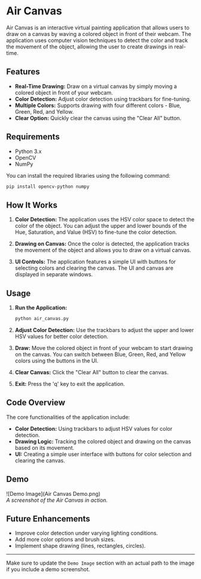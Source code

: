 # Air Canvas

Air Canvas is an interactive virtual painting application that allows users to draw on a canvas by waving a colored object in front of their webcam. The application uses computer vision techniques to detect the color and track the movement of the object, allowing the user to create drawings in real-time.

## Features

- **Real-Time Drawing:** Draw on a virtual canvas by simply moving a colored object in front of your webcam.
- **Color Detection:** Adjust color detection using trackbars for fine-tuning.
- **Multiple Colors:** Supports drawing with four different colors - Blue, Green, Red, and Yellow.
- **Clear Option:** Quickly clear the canvas using the "Clear All" button.

## Requirements

- Python 3.x
- OpenCV
- NumPy

You can install the required libraries using the following command:

```bash
pip install opencv-python numpy
```

## How It Works

1. **Color Detection:** The application uses the HSV color space to detect the color of the object. You can adjust the upper and lower bounds of the Hue, Saturation, and Value (HSV) to fine-tune the color detection.
  
2. **Drawing on Canvas:** Once the color is detected, the application tracks the movement of the object and allows you to draw on a virtual canvas.

3. **UI Controls:** The application features a simple UI with buttons for selecting colors and clearing the canvas. The UI and canvas are displayed in separate windows.

## Usage

1. **Run the Application:**
   ```bash
   python air_canvas.py
   ```

2. **Adjust Color Detection:** Use the trackbars to adjust the upper and lower HSV values for better color detection.

3. **Draw:** Move the colored object in front of your webcam to start drawing on the canvas. You can switch between Blue, Green, Red, and Yellow colors using the buttons in the UI.

4. **Clear Canvas:** Click the "Clear All" button to clear the canvas.

5. **Exit:** Press the 'q' key to exit the application.

## Code Overview

The core functionalities of the application include:

- **Color Detection:** Using trackbars to adjust HSV values for color detection.
- **Drawing Logic:** Tracking the colored object and drawing on the canvas based on its movement.
- **UI:** Creating a simple user interface with buttons for color selection and clearing the canvas.

## Demo

![Demo Image](Air Canvas Demo.png)  
_A screenshot of the Air Canvas in action._

## Future Enhancements

- Improve color detection under varying lighting conditions.
- Add more color options and brush sizes.
- Implement shape drawing (lines, rectangles, circles).



---

Make sure to update the `Demo Image` section with an actual path to the image if you include a demo screenshot.
